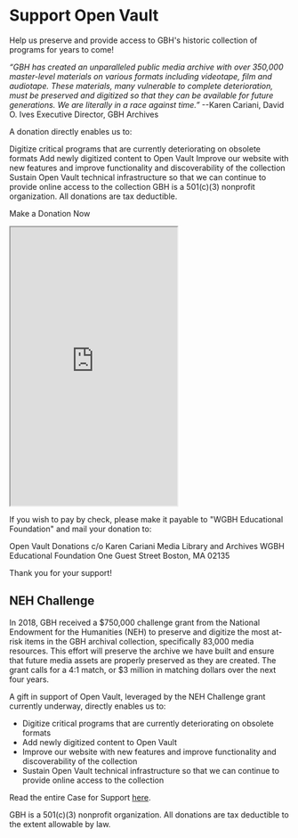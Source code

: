 # Support Open Vault

Help us preserve and provide access to GBH's historic collection of programs for years to come!

>
*“GBH has created an unparalleled public media archive with over 350,000 master-level materials on various formats including videotape, film and audiotape. These materials, many vulnerable to complete deterioration, must be preserved and digitized so that they can be available for future generations. We are literally in a race against time.”* 
--Karen Cariani, David O. Ives Executive Director, GBH Archives

A donation directly enables us to:

Digitize critical programs that are currently deteriorating on obsolete formats
Add newly digitized content to Open Vault
Improve our website with new features and improve functionality and discoverability of the collection
Sustain Open Vault technical infrastructure so that we can continue to provide online access to the collection
GBH is a 501(c)(3) nonprofit organization. All donations are tax deductible.

Make a Donation Now

<iframe src="https://api.payaconnect.com/hostedpaymentpage?id=11ed11d177ecde90ae1ced45&data=U2FsdGVkX18xMWVkMTFkMT98lDM2IcMjGWeQ%2ByxT5G4sMzxYs%2F8wxnpJUrV2pwGPzZ79umhpPhQfkOk9FJzvjA%3D%3D" height="500" width="auto" title="Iframe Example"></iframe>

If you wish to pay by check, please make it payable to "WGBH Educational Foundation" and mail your donation to:

Open Vault Donations c/o Karen Cariani
Media Library and Archives
WGBH Educational Foundation
One Guest Street
Boston, MA 02135

Thank you for your support!

## NEH Challenge
In 2018, GBH received a $750,000 challenge grant from the National Endowment for the Humanities (NEH) to preserve and digitize the most at-risk items in the GBH archival collection, specifically 83,000 media resources. This effort will preserve the archive we have built and ensure that future media assets are properly preserved as they are created. The grant calls for a 4:1 match, or $3 million in matching dollars over the next four years.

A gift in support of Open Vault, leveraged by the NEH Challenge grant currently underway, directly enables us to:

- Digitize critical programs that are currently deteriorating on obsolete formats
- Add newly digitized content to Open Vault
- Improve our website with new features and improve functionality and discoverability of the collection
- Sustain Open Vault technical infrastructure so that we can continue to provide online access to the collection

Read the entire Case for Support <a href="https://s3.amazonaws.com/openvault.wgbh.org/resources/case_for_support.pdf" target="_blank">here</a>.

GBH is a 501(c)(3) nonprofit organization. All donations are tax deductible to the extent allowable by law.
